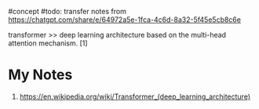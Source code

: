 #concept 
#todo: transfer notes from https://chatgpt.com/share/e/64972a5e-1fca-4c6d-8a32-5f45e5cb8c6e

transformer >> deep learning architecture based on the multi-head attention mechanism. [1]
<!--LEARN:z2dDDb7Y-->

# My Notes
1. https://en.wikipedia.org/wiki/Transformer_(deep_learning_architecture)